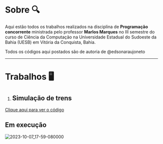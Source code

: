 # Sobre 🔍

Aqui estão todos os trabalhos realizados na disciplina de **Programação concorrente** ministrada pelo professor **Marlos Marques** no III semestre do curso de Ciência da Computação na Universidade Estadual do Sudoeste da Bahia (UESB) em Vitória da Conquista, Bahia.

Todos os códigos aqui postados são de autoria de @edsonaraujoneto

---
# Trabalhos 🖥


1. ## Simulação de trens
[Clique aqui para ver o código](https://github.com/edsonaraujoneto/programacao-concorrente/tree/master/simulacao-de-trens)

## Em execução

![2023-10-07_17-59-080000](https://github.com/edsonaraujoneto/programacao-concorrente/assets/137104822/0c9e5cd1-9d1d-40d4-82ba-46cef13e3ebe)

   




